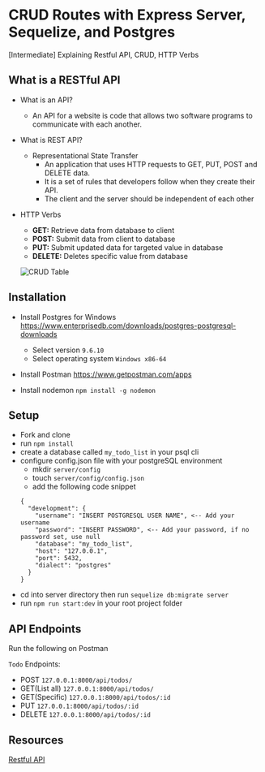 # CRUD Routes with Express Server, Sequelize, and Postgres
[Intermediate] Explaining Restful API, CRUD, HTTP Verbs

## What is a RESTful API
- What is an API?
  - An API for a website is code that allows two software programs to communicate with each another.
- What is REST API?
  - Representational State Transfer
    - An application that uses HTTP requests to GET, PUT, POST and DELETE data.
    - It is a set of rules that developers follow when they create their API. 
    - The client and the server should be independent of each other
- HTTP Verbs
  - **GET:** Retrieve data from database to client 
  - **POST:** Submit data from client to database
  - **PUT:** Submit updated data for targeted value in database
  - **DELETE:** Deletes specific value from database
  
  ![CRUD Table](http://docs.railsbridge.org/job-board/img/crud_grid.jpg)


## Installation
- Install Postgres for Windows https://www.enterprisedb.com/downloads/postgres-postgresql-downloads
  - Select version `9.6.10`
  - Select operating system `Windows x86-64`
  
- Install Postman https://www.getpostman.com/apps

- Install nodemon `npm install -g nodemon`

## Setup
- Fork and clone 
- run `npm install`
- create a database called `my_todo_list` in your psql cli
- configure config.json file with your postgreSQL environment
  - mkdir `server/config`
  - touch `server/config/config.json`
  - add the following code snippet
  ```
  {
    "development": {
      "username": "INSERT POSTGRESQL USER NAME", <-- Add your username
      "password": "INSERT PASSWORD", <-- Add your password, if no password set, use null
      "database": "my_todo_list",
      "host": "127.0.0.1",
      "port": 5432,
      "dialect": "postgres"
    }
  }
  ```
- cd into server directory then run `sequelize db:migrate server`
- run `npm run start:dev` in your root project folder

## API Endpoints
Run the following on Postman

`Todo` Endpoints:
- POST `127.0.0.1:8000/api/todos/`
- GET(List all) `127.0.0.1:8000/api/todos/`
- GET(Specific) `127.0.0.1:8000/api/todos/:id`
- PUT `127.0.0.1:8000/api/todos/:id`
- DELETE `127.0.0.1:8000/api/todos/:id`

## Resources
[Restful API](https://searchmicroservices.techtarget.com/definition/RESTful-API)
